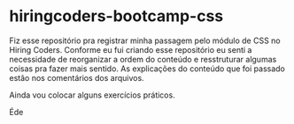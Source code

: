 # hiringcoders-bootcamp-css
Fiz esse repositório pra registrar minha passagem pelo módulo de CSS no Hiring Coders. Conforme eu fui criando esse repositório eu senti a necessidade de reorganizar a ordem do conteúdo e resstruturar algumas coisas pra fazer mais sentido. As explicações do conteúdo que foi passado estão nos comentários dos arquivos.

Ainda vou colocar alguns exercícios práticos.

Éde